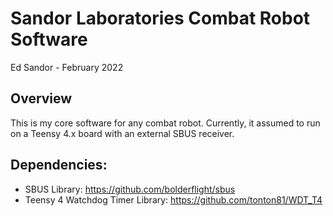 # Sandor Laboratories Combat Robot Software
Ed Sandor - February 2022

## Overview
This is my core software for any combat robot.  Currently, it assumed to run on a Teensy 4.x board with an external SBUS receiver.

## Dependencies:
- SBUS Library: https://github.com/bolderflight/sbus
- Teensy 4 Watchdog Timer Library: https://github.com/tonton81/WDT_T4